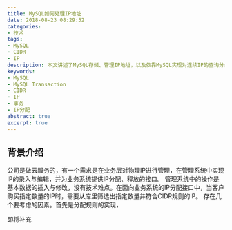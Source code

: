 ```yaml
---
title: MySQL如何处理IP地址
date: 2018-08-23 08:29:52
categories:
- 技术
tags:
- MySQL
- CIDR
- IP
description: 本文讲述了MySQL存储、管理IP地址，以及依靠MySQL实现对连续IP的查询分组等操作。
keywords: 
- MySQL
- MySQL Transaction
- CIDR
- IP
- 事务
- IP分配
abstract: true
excerpt: true
---
```

## 背景介绍

公司是做云服务的，有一个需求是在业务层对物理IP进行管理，在管理系统中实现IP的录入与编辑，并为业务系统提供IP分配、释放的接口。
管理系统中的操作是基本数据的插入与修改，没有技术难点。在面向业务系统的IP分配接口中，当客户购买指定数量的IP时，需要从库里筛选出指定数量并符合CIDR规则的IP。
存在几个要考虑的因素。首先是分配规则的实现，

即将补充